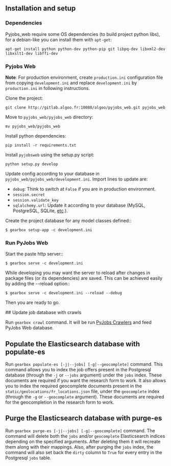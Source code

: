 ## Installation and setup

### Dependencies

Pyjobs_web require some OS dependencies (to build project python libs), for a debian-like you can install them with ``apt-get``:

```
apt-get install python python-dev python-pip git libpq-dev libxml2-dev libxslt1-dev libffi-dev
```

### Pyjobs Web

**Note**: For production environment, create ``production.ini`` configuration file from copying ``development.ini`` and replace ``development.ini`` by ``production.ini`` in following instructions.

Clone the project:

```
git clone http://gitlab.algoo.fr:10080/algoo/pyjobs_web.git pyjobs_web
```

Move to ``pyjobs_web/pyjobs_web`` directory:

```
mv pyjobs_web/pyjobs_web
```

Install python dependencies:

```
pip install -r requirements.txt
```

Install ``pyjobsweb`` using the setup.py script:

```
python setup.py develop
```

Update config according to your database in ``pyjobs_web/pyjobs_web/development.ini``. Import lines to update are:

* ``debug``: Think to switch at ``False`` if you are in production environment.
* ``session.secret``
* ``session.validate_key``
* ``sqlalchemy.url``: Update it according to your database (MySQL, PostgreSQL, SQLite, [etc](http://docs.sqlalchemy.org/en/latest/core/engines.html).).

Create the project database for any model classes defined::

    $ gearbox setup-app -c development.ini

### Run PyJobs Web

Start the paste http server::

    $ gearbox serve -c development.ini

While developing you may want the server to reload after changes in package files (or its dependencies) are saved. This can be achieved easily by adding the --reload option::

    $ gearbox serve -c development.ini --reload --debug

Then you are ready to go.

## Update job database with crawls

Run ``gearbox crawl`` command. It will be run [PyJobs Crawlers](https://github.com/pyjobs/crawlers) and feed PyJobs Web database.

## Populate the Elasticsearch database with populate-es

Run ``gearbox populate-es [-j|--jobs] [-g|--geocomplete]`` command. This command allows you to index the job offers present in the Postgresql database (through the
``-j`` or ``--jobs`` argument) under the ``jobs`` index. These documents are required if you want the research form to work. It also allows you to index the required
geocomplete documents present in the ``static/geolocations/fr_locations.json`` file, under the ``geocomplete`` index (through the ``-g`` or ``--geocomplete`` argument).
These documents are required for the geocompletion in the research form to work.

## Purge the Elasticsearch database with purge-es

Run ``gearbox purge-es [-j|--jobs] [-g|--geocomplete]`` command. The command will delete both the ``jobs`` and/or ``geocomplete`` Elasticsearch indices depending on
the specified arguments. After deleting them it will recreate them along with their mappings. Also, after purging the ``jobs`` index, the command will also set back
the ``dirty`` column to ``True`` for every entry in the Postgresql ``jobs`` table.

